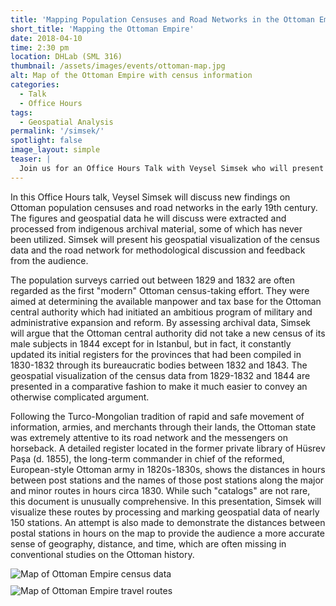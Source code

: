 ```yaml
---
title: 'Mapping Population Censuses and Road Networks in the Ottoman Empire, c. 1830-40'
short_title: 'Mapping the Ottoman Empire'
date: 2018-04-10
time: 2:30 pm
location: DHLab (SML 316)
thumbnail: /assets/images/events/ottoman-map.jpg
alt: Map of the Ottoman Empire with census information
categories: 
  - Talk
  - Office Hours
tags:
  - Geospatial Analysis
permalink: '/simsek/'
spotlight: false 
image_layout: simple
teaser: |
  Join us for an Office Hours Talk with Veysel Simsek who will present his project that maps the Ottoman empire. 
---
```


In this Office Hours talk, Veysel Simsek will discuss new findings on Ottoman population censuses and road networks in the early 19th century. The figures and geospatial data he will discuss were extracted and processed from indigenous archival material, some of which has never been utilized. Simsek will present his geospatial visualization of the census data and the road network for methodological discussion and feedback from the audience. 

The population surveys carried out between 1829 and 1832 are often regarded as the first "modern" Ottoman census-taking effort. They were aimed at determining the available manpower and tax base for the Ottoman central authority which had initiated an ambitious program of military and administrative expansion and reform. By assessing archival data, Simsek will argue that the Ottoman central authority did not take a new census of its male subjects in 1844 except for in Istanbul, but in fact, it constantly updated its initial registers for the provinces that had been compiled in 1830-1832 through its bureaucratic bodies between 1832 and 1843. The geospatial visualization of the census data from 1829-1832 and 1844 are presented in a comparative fashion to make it much easier to convey an otherwise complicated argument. 

Following the Turco-Mongolian tradition of rapid and safe movement of information, armies, and merchants through their lands, the Ottoman state was extremely attentive to its road network and the messengers on horseback. A detailed register located in the former private library of Hüsrev Paşa (d. 1855), the long-term commander in chief of the reformed, European-style Ottoman army in 1820s-1830s, shows the distances in hours between post stations and the names of those post stations along the major and minor routes in hours circa 1830. While such "catalogs" are not rare, this document is unusually comprehensive. In this presentation, Simsek will visualize these routes by processing and marking geospatial data of nearly 150 stations. An attempt is also made to demonstrate the distances between postal stations in hours on the map to provide the audience a more accurate sense of geography, distance, and time, which are often missing in conventional studies on the Ottoman history.

<img src='{{site.baseurl}}/assets/images/events/simsek02.jpg'
     alt='Map of Ottoman Empire census data'
     style='float: left; margin-right: 10px; padding-bottom: 10px' />
<img src='{{site.baseurl}}/assets/images/events/simsek03.jpg'
     alt='Map of Ottoman Empire travel routes'
     style='float: left; margin-right: 10px;' />